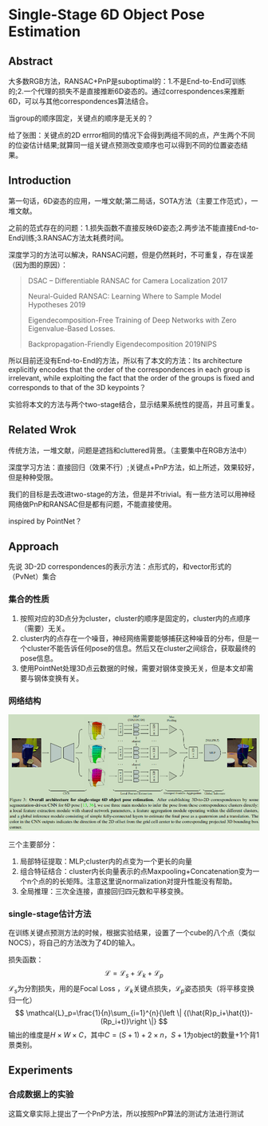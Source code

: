 # Single-Stage 6D Object Pose Estimation

## Abstract

大多数RGB方法，RANSAC+PnP是suboptimal的：1.不是End-to-End可训练的;2.一个代理的损失不是直接推断6D姿态的。通过correspondences来推断6D，可以与其他correspondences算法结合。

当group的顺序固定，关键点的顺序是无关的？

给了张图：关键点的2D errror相同的情况下会得到两组不同的点，产生两个不同的位姿估计结果;就算同一组关键点预测改变顺序也可以得到不同的位置姿态结果。

##  Introduction

第一句话，6D姿态的应用，一堆文献;第二局话，SOTA方法（主要工作范式），一堆文献。

之前的范式存在的问题：1.损失函数不直接反映6D姿态;2.两步法不能直接End-to-End训练;3.RANSAC方法太耗费时间。

深度学习的方法可以解决，RANSAC问题，但是仍然耗时，不可重复，存在误差（因为图的原因）：

> DSAC – Differentiable RANSAC for Camera Localization 2017
>
>  Neural-Guided RANSAC: Learning Where to Sample Model Hypotheses 2019
>
>  Eigendecomposition-Free Training of Deep Networks with Zero Eigenvalue-Based Losses.
>
> Backpropagation-Friendly Eigendecomposition 2019NIPS

所以目前还没有End-to-End的方法，所以有了本文的方法：Its architecture explicitly encodes that the order of the correspondences in each group is irrelevant, while exploiting the fact that the order of the groups is fixed and corresponds to that of the 3D keypoints？

实验将本文的方法与两个two-stage结合，显示结果系统性的提高，并且可重复。

## Related Wrok

传统方法，一堆文献，问题是遮挡和cluttered背景。（主要集中在RGB方法中）

深度学习方法：直接回归（效果不行）;关键点+PnP方法，如上所述，效果较好，但是种种受限。

我们的目标是去改进two-stage的方法，但是并不trivial。有一些方法可以用神经网络做PnP和RANSAC但是都有问题，不能直接使用。

inspired by PointNet？

## Approach

先说 3D-2D correspondences的表示方法：点形式的，和vector形式的（PvNet）集合

### 集合的性质

1. 按照对应的3D点分为cluster，cluster的顺序是固定的，cluster内的点顺序（需要）无关。
2. cluster内的点存在一个噪音，神经网络需要能够捕获这种噪音的分布，但是一个cluster不能告诉任何pose的信息。然后又在cluster之间综合，获取最终的pose信息。
3. 使用PointNet处理3D点云数据的时候，需要对钢体变换无关，但是本文却需要与钢体变换有关。

### 网络结构

![](./pic/single_stage_6D.png)

三个主要部分：

1. 局部特征提取：MLP;cluster内的点变为一个更长的向量
2. 组合特征结合：cluster内长向量表示的点Maxpooling+Concatenation变为一个n个点的的长矩阵。注意这里说normalization对提升性能没有帮助。
3. 全局推理：三次全连接，直接回归四元数和平移变换。

### single-stage估计方法

在训练关键点预测方法的时候，根据实验结果，设置了一个cube的八个点（类似NOCS），将自己的方法改为了4D的输入。

损失函数：
$$
\mathcal{L}= \mathcal{L}_s + \mathcal{L}_k + \mathcal{L}_p
$$
$\mathcal{L}_s$为分割损失，用的是Focal Loss ，$\mathcal{L}_k$关键点损失，$\mathcal{L}_p$姿态损失（将平移变换归一化）
$$
\mathcal{L}_p=\frac{1}{n}\sum_{i=1}^{n}{\left \| {(\hat{R}p_i+\hat{t})-(Rp_i+t)}\right \|}
$$
输出的维度是$H\times W\times C$，其中$C=(S+1)+2\times n$，$S+1$为object的数量+1个背1景类别。

## Experiments

### 合成数据上的实验

这篇文章实际上提出了一个PnP方法，所以按照PnP算法的测试方法进行测试



